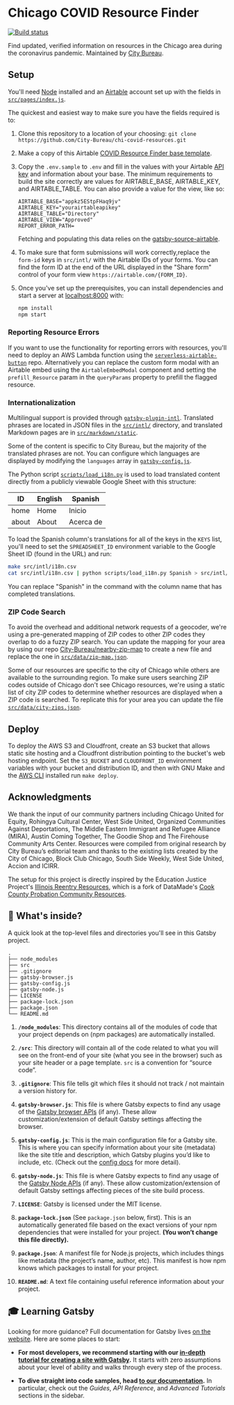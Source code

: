 # Chicago COVID Resource Finder

[![Build status](https://github.com/City-Bureau/chi-covid-resources/workflows/Deploy/badge.svg)](https://github.com/City-Bureau/chi-covid-resources/actions)

Find updated, verified information on resources in the Chicago area during the coronavirus pandemic. Maintained by [City Bureau](https://www.citybureau.org/).

## Setup

You'll need [Node](https://nodejs.org/en/) installed and an [Airtable](https://airtable.com/) account set up with the fields in [`src/pages/index.js`](./src/pages/index.js).

The quickest and easiest way to make sure you have the fields required is to:

1. Clone this repository to a location of your choosing: `git clone https://github.com/City-Bureau/chi-covid-resources.git`

1. Make a copy of this Airtable [COVID Resource Finder base template](https://airtable.com/universe/expTcZwYlcgfz7c3U/covid-resource-finder-template). 

1. Copy the `.env.sample` to `.env` and fill in the values with your Airtable [API key](https://support.airtable.com/hc/en-us/articles/219046777-How-do-I-get-my-API-key-) and information about your base. The minimum requirements to build the site correctly are values for AIRTABLE_BASE, AIRTABLE_KEY, and AIRTABLE_TABLE. You can also provide a value for the view, like so:
    ```
    AIRTABLE_BASE="appkz5EStpFHaq9jv"
    AIRTABLE_KEY="yourairtableapikey"
    AIRTABLE_TABLE="Directory"
    AIRTABLE_VIEW="Approved"
    REPORT_ERROR_PATH=
    ```
    Fetching and populating this data relies on the [gatsby-source-airtable](https://www.gatsbyjs.org/packages/gatsby-source-airtable/). 

1. To make sure that form submissions will work correctly,replace the `form-id` keys in `src/intl/` with the Airtable IDs of your forms. You can find the form ID at the end of the URL displayed in the "Share form" control of your form view `https://airtable.com/{FORM_ID}`.

1. Once you've set up the prerequisites, you can install dependencies and start a server at [localhost:8000](http://localhost:8000) with:

    ```bash
    npm install
    npm start
    ```

### Reporting Resource Errors

If you want to use the functionality for reporting errors with resources, you'll need to deploy an AWS Lambda function using the [`serverless-airtable-button`](https://github.com/City-Bureau/serverless-airtable-button) repo. Alternatively you can replace the custom form modal with an Airtable embed using the `AirtableEmbedModal` component and setting the `prefill_Resource` param in the `queryParams` property to prefill the flagged resource.

### Internationalization

Multilingual support is provided through [`gatsby-plugin-intl`](https://github.com/wiziple/gatsby-plugin-intl). Translated phrases are located in JSON files in the [`src/intl/`](./src/intl/) directory, and translated Markdown pages are in [`src/markdown/static`](./src/markdown/static/).

Some of the content is specific to City Bureau, but the majority of the translated phrases are not. You can configure which languages are displayed by modifying the `languages` array in [`gatsby-config.js`](./gatsby-config.js).

The Python script [`scripts/load_i18n.py`](./scripts/load_i18n.py) is used to load translated content directly from a publicly viewable Google Sheet with this structure:

| ID    | English | Spanish   |
|-------|---------|-----------|
| home  | Home    | Inicio    |
| about | About   | Acerca de |

To load the Spanish column's translations for all of the keys in the `KEYS` list, you'll need to set the `SPREADSHEET_ID` environment variable to the Google Sheet ID (found in the URL) and run:

```bash
make src/intl/i18n.csv
cat src/intl/i18n.csv | python scripts/load_i18n.py Spanish > src/intl/es.json
```

You can replace "Spanish" in the command with the column name that has completed translations.

### ZIP Code Search

To avoid the overhead and additional network requests of a geocoder, we're using a pre-generated mapping of ZIP codes to other ZIP codes they overlap to do a fuzzy ZIP search. You can update the mapping for your area by using our repo [City-Bureau/nearby-zip-map](https://github.com/City-Bureau/nearby-zip-map) to create a new file and replace the one in [`src/data/zip-map.json`](./src/data/zip-map.json).

Some of our resources are specific to the city of Chicago while others are available to the surrounding region. To make sure users searching ZIP codes outside of Chicago don't see Chicago resources, we're using a static list of city ZIP codes to determine whether resources are displayed when a ZIP code is searched. To replicate this for your area you can update the file [`src/data/city-zips.json`](./src/data/city-zips.json).

## Deploy

To deploy the AWS S3 and Cloudfront, create an S3 bucket that allows static site hosting and a Cloudfront distribution pointing to the bucket's web hosting endpoint. Set the `S3_BUCKET` and `CLOUDFRONT_ID` environment variables with your bucket and distribution ID, and then with GNU Make and the [AWS CLI](https://aws.amazon.com/cli/) installed run `make deploy`.

## Acknowledgments

We thank the input of our community partners including Chicago United for Equity, Rohingya Cultural Center, West Side United, Organized Communities Against Deportations, The Middle Eastern Immigrant and Refugee Alliance (MIRA), Austin Coming Together, The Goodie Shop and The Firehouse Community Arts Center. Resources were compiled from original research by City Bureau’s editorial team and thanks to the existing lists created by the City of Chicago, Block Club Chicago, South Side Weekly, West Side United, Accion and ICIRR.

The setup for this project is directly inspired by the Education Justice Project's [Illinois Reentry Resources](https://reentryillinois.net/resources/), which is a fork of DataMade's [Cook County Probation Community Resources](https://probationcommunityresources.org/).

## 🧐 What's inside?

A quick look at the top-level files and directories you'll see in this Gatsby project.

    .
    ├── node_modules
    ├── src
    ├── .gitignore
    ├── gatsby-browser.js
    ├── gatsby-config.js
    ├── gatsby-node.js
    ├── LICENSE
    ├── package-lock.json
    ├── package.json
    └── README.md

1.  **`/node_modules`**: This directory contains all of the modules of code that your project depends on (npm packages) are automatically installed.

2.  **`/src`**: This directory will contain all of the code related to what you will see on the front-end of your site (what you see in the browser) such as your site header or a page template. `src` is a convention for “source code”.

3.  **`.gitignore`**: This file tells git which files it should not track / not maintain a version history for.

4.  **`gatsby-browser.js`**: This file is where Gatsby expects to find any usage of the [Gatsby browser APIs](https://www.gatsbyjs.org/docs/browser-apis/) (if any). These allow customization/extension of default Gatsby settings affecting the browser.

5.  **`gatsby-config.js`**: This is the main configuration file for a Gatsby site. This is where you can specify information about your site (metadata) like the site title and description, which Gatsby plugins you’d like to include, etc. (Check out the [config docs](https://www.gatsbyjs.org/docs/gatsby-config/) for more detail).

6.  **`gatsby-node.js`**: This file is where Gatsby expects to find any usage of the [Gatsby Node APIs](https://www.gatsbyjs.org/docs/node-apis/) (if any). These allow customization/extension of default Gatsby settings affecting pieces of the site build process.

7.  **`LICENSE`**: Gatsby is licensed under the MIT license.

8. **`package-lock.json`** (See `package.json` below, first). This is an automatically generated file based on the exact versions of your npm dependencies that were installed for your project. **(You won’t change this file directly).**

9. **`package.json`**: A manifest file for Node.js projects, which includes things like metadata (the project’s name, author, etc). This manifest is how npm knows which packages to install for your project.

10. **`README.md`**: A text file containing useful reference information about your project.

## 🎓 Learning Gatsby

Looking for more guidance? Full documentation for Gatsby lives [on the website](https://www.gatsbyjs.org/). Here are some places to start:

- **For most developers, we recommend starting with our [in-depth tutorial for creating a site with Gatsby](https://www.gatsbyjs.org/tutorial/).** It starts with zero assumptions about your level of ability and walks through every step of the process.

- **To dive straight into code samples, head [to our documentation](https://www.gatsbyjs.org/docs/).** In particular, check out the _Guides_, _API Reference_, and _Advanced Tutorials_ sections in the sidebar.
